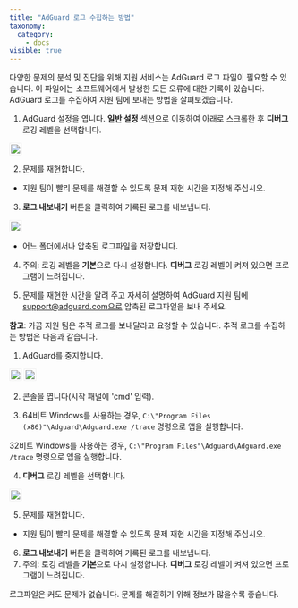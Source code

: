 ```yaml
---
title: "AdGuard 로그 수집하는 방법"
taxonomy:
  category:
    - docs
visible: true
---
```


다양한 문제의 분석 및 진단을 위해 지원 서비스는 AdGuard 로그 파일이 필요할 수 있습니다. 이 파일에는 소프트웨어에서 발생한 모든 오류에 대한 기록이 있습니다. AdGuard 로그를 수집하여 지원 팀에 보내는 방법을 살펴보겠습니다.

1. AdGuard 설정을 엽니다. **일반 설정** 섹션으로 이동하여 아래로 스크롤한 후 **디버그** 로깅 레벨을 선택합니다.

<img src="https://cdn.adguard.com/Adguard/kb/newscreenshots/Ko/ko_logs_1.png" style="border: 1px solid #efefef; max-width: 650px; padding: 2px;">

2. 문제를 재현합니다.

- 지원 팀이 빨리 문제를 해결할 수 있도록 문제 재현 시간을 지정해 주십시오.

3. **로그 내보내기** 버튼을 클릭하여 기록된 로그를 내보냅니다.

<img src="https://cdn.adguard.com/Adguard/kb/newscreenshots/Ko/ko_logs_2.png" style="border: 1px solid #efefef; max-width: 650px; padding: 2px;">

- 어느 폴더에서나 압축된 로그파일을 저장합니다.

4. 주의: 로깅 레벨을 **기본**으로 다시 설정합니다. **디버그** 로깅 레벨이 켜져 있으면 프로그램이 느려집니다.

5. 문제를 재현한 시간을 알려 주고 자세히 설명하여 AdGuard 지원 팀에 support@adguard.com으로 압축된 로그파일을 보내 주세요.

**참고**: 가끔 지원 팀은 추적 로그를 보내달라고 요청할 수 있습니다. 추적 로그를 수집하는 방법은 다음과 같습니다.

1. AdGuard를 중지합니다.

<img src="https://cdn.adguard.com/Adguard/kb/newscreenshots/Ko/ko_logs_3.png" style="border: 1px solid #efefef; max-width: 350px; padding: 2px;">

<img src="https://cdn.adguard.com/Adguard/kb/newscreenshots/Ko/ko_logs_4.png" style="border: 1px solid #efefef; max-width: 350px; padding: 2px;">

2. 콘솔을 엽니다(시작 패널에 'cmd' 입력).

3. 64비트 Windows를 사용하는 경우, `C:\"Program Files (x86)"\Adguard\Adguard.exe /trace` 명령으로 앱을 실행합니다.

32비트 Windows를 사용하는 경우, `C:\"Program Files"\Adguard\Adguard.exe /trace` 명령으로 앱을 실행합니다.

4. **디버그** 로깅 레벨을 선택합니다.

<img src="https://cdn.adguard.com/Adguard/kb/newscreenshots/Ko/ko_logs_5.png" style="border: 1px solid #efefef; max-width: 650px; padding: 2px;">

5. 문제를 재현합니다.

- 지원 팀이 빨리 문제를 해결할 수 있도록 문제 재현 시간을 지정해 주십시오.

6. **로그 내보내기** 버튼을 클릭하여 기록된 로그를 내보냅니다.
7. 주의: 로깅 레벨을 **기본**으로 다시 설정합니다. **디버그** 로깅 레벨이 켜져 있으면 프로그램이 느려집니다.

로그파일은 커도 문제가 없습니다. 문제를 해결하기 위해 정보가 많을수록 좋습니다.
